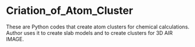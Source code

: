 # Criation_of_Atom_Cluster
These are Python codes that create atom clusters for chemical calculations.
Author uses it to create slab models and to create clusters for 3D AIR IMAGE.
